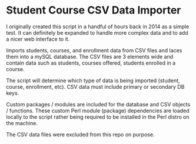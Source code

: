 # Student Course CSV Data Importer

I originally created this script in a handful of hours back in 2014 as a simple test.  It can definitely be expanded to handle more complex data and to add a nicer web interface to it.

Imports students, courses, and enrollment data from CSV files and laces them into a mySQL database. The CSV files are 3 elements wide and contain data such as students, courses offered, students enrolled in a course.

The script will determine which type of data is being imported (student, course, enrollment, etc). CSV data must include primary or secondary DB keys.

Custom packages / modules are included for the database and CSV objects / functions. These custom Perl module (package) dependencies are loaded locally to the script rather being required to be installed in the Perl distro on the machine.

The CSV data files were excluded from this repo on purpose.
